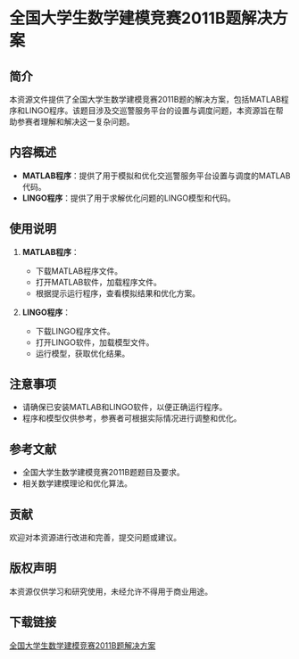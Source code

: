 # 全国大学生数学建模竞赛2011B题解决方案

## 简介
本资源文件提供了全国大学生数学建模竞赛2011B题的解决方案，包括MATLAB程序和LINGO程序。该题目涉及交巡警服务平台的设置与调度问题，本资源旨在帮助参赛者理解和解决这一复杂问题。

## 内容概述
- **MATLAB程序**：提供了用于模拟和优化交巡警服务平台设置与调度的MATLAB代码。
- **LINGO程序**：提供了用于求解优化问题的LINGO模型和代码。

## 使用说明
1. **MATLAB程序**：
   - 下载MATLAB程序文件。
   - 打开MATLAB软件，加载程序文件。
   - 根据提示运行程序，查看模拟结果和优化方案。

2. **LINGO程序**：
   - 下载LINGO程序文件。
   - 打开LINGO软件，加载模型文件。
   - 运行模型，获取优化结果。

## 注意事项
- 请确保已安装MATLAB和LINGO软件，以便正确运行程序。
- 程序和模型仅供参考，参赛者可根据实际情况进行调整和优化。

## 参考文献
- 全国大学生数学建模竞赛2011B题题目及要求。
- 相关数学建模理论和优化算法。

## 贡献
欢迎对本资源进行改进和完善，提交问题或建议。

## 版权声明
本资源仅供学习和研究使用，未经允许不得用于商业用途。

## 下载链接

[全国大学生数学建模竞赛2011B题解决方案](https://pan.quark.cn/s/377dc43b4765)